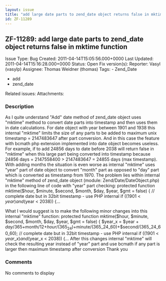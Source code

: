 ```yaml
---
layout: issue
title: "add large date parts to zend_date object returns false in mktime function"
id: ZF-11289
---
```


ZF-11289: add large date parts to zend\_date object returns false in mktime function
------------------------------------------------------------------------------------

 Issue Type: Bug Created: 2011-04-14T15:05:56.000+0000 Last Updated: 2011-04-14T15:16:28.000+0000 Status: Open Fix version(s): 
 Reporter:  Vasyl (vasylp)  Assignee:  Thomas Weidner (thomas)  Tags: - Zend\_Date
- add
- zend\_date
 
 Related issues: 
 Attachments: 
### Description

As I quite understand "Add" date method of zend\_date object uses "mktime" method to convert date parts into timestamp and then uses them in date calculations. For date object with year between 1901 and 1938 this internal "mktime" limits the size of any parts to be added to maximum unix timestamp = 2147483647 after part conversion. And in this case the feature with bcmath php extension implemented into date object becomes useless. For example, if to add 24856 days to date before 2038 will return false in "mktime" when this large part being converted into timestamp because 24856 days = 2147558400 > 2147483647 = 24855 days (max timestamp). With adding months the situation is even worse as internal "mktime" uses "year" part of date object to convert "month" part as opposed to "day" part which is converted as timestamp from 1970. The problem lies within internal "mktime" method of zend\_date object (module: Zend/Date/DateObject.php) in the following line of code with "year" part checking: protected function mktime($hour, $minute, $second, $month, $day, $year, $gmt = false) { // complete date but in 32bit timestamp - use PHP internal if ((1901 < $year) and ($year < 2038)) {...

What I would suggest is to make the following minor changes into this internal "mktime" function: protected function mktime($hour, $minute, $second, $month, $day, $year, $gmt = false) { $year\_x = $year + $day/365+$month/12+$hour/(365_24)+$minute/(365_24_60)+$second/(365_24_60_60); // complete date but in 32bit timestamp - use PHP internal if ((1901 < $year\_x) and ($year\_x < 2038)) {... After this changes internal "mktime" will check the resulting year instead of "year" part and use bcmath if any part is larger then maximum timestamp after conversion Thank you

 

 

### Comments

No comments to display